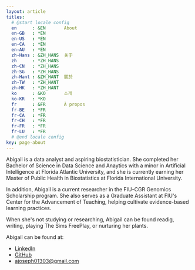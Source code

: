 ```yaml
---
layout: article
titles:
  # @start locale config
  en      : &EN       About
  en-GB   : *EN
  en-US   : *EN
  en-CA   : *EN
  en-AU   : *EN
  zh-Hans : &ZH_HANS  关于
  zh      : *ZH_HANS
  zh-CN   : *ZH_HANS
  zh-SG   : *ZH_HANS
  zh-Hant : &ZH_HANT  關於
  zh-TW   : *ZH_HANT
  zh-HK   : *ZH_HANT
  ko      : &KO       소개
  ko-KR   : *KO
  fr      : &FR       À propos
  fr-BE   : *FR
  fr-CA   : *FR
  fr-CH   : *FR
  fr-FR   : *FR
  fr-LU   : *FR
  # @end locale config
key: page-about
---
```


Abigail is a data analyst and aspiring biostatistician. She completed her Bachelor of Science in Data Science and Anaytics with a minor in Artificial Intelligence at Florida Atlantic University, and she is currently earning her Master of Public Health in Biostatistics at Florida International University.

In addition, Abigail is a current researcher in the FIU-CGR Genomics Scholarship program. She also serves as a Graduate Assistant at FIU's Center for the Advancement of Teaching, helping cultivate evidence-based learning practices.

When she's not studying or researching, Abigail can be found readig, writing, playing The Sims FreePlay, or nurturing her plants.


Abigail can be found at:
- [LinkedIn](https://www.linkedin.com/in/abigailjoseph-data)
- [GitHub](https://github.com/jabigailjoseph)
- ajoseph01303@gmail.com
